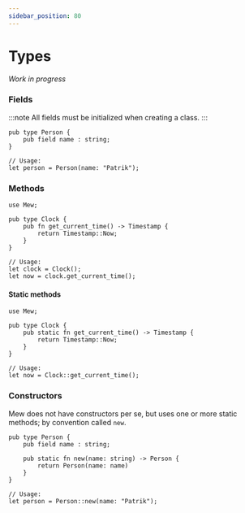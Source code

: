 ```yaml
---
sidebar_position: 80
---
```


# Types

_Work in progress_

### Fields

:::note
All fields must be initialized when creating a class.
:::

```mew
pub type Person {
    pub field name : string;
}
```

```mew
// Usage:
let person = Person(name: "Patrik");
```

### Methods

```mew
use Mew;

pub type Clock {
    pub fn get_current_time() -> Timestamp {
        return Timestamp::Now;
    }
}
```

```mew
// Usage:
let clock = Clock();
let now = clock.get_current_time();
```

#### Static methods

```mew
use Mew;

pub type Clock {
    pub static fn get_current_time() -> Timestamp {
        return Timestamp::Now;
    }
}
```

```mew
// Usage:
let now = Clock::get_current_time();
```

### Constructors

Mew does not have constructors per se, but uses
one or more static methods; by convention called `new`.

```mew
pub type Person {
    pub field name : string;

    pub static fn new(name: string) -> Person {
        return Person(name: name)
    }
}
```

```mew
// Usage:
let person = Person::new(name: "Patrik");
```